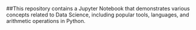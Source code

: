 ##This repository contains a Jupyter Notebook that demonstrates various concepts related to Data Science, including popular tools, languages, and arithmetic operations in Python.
